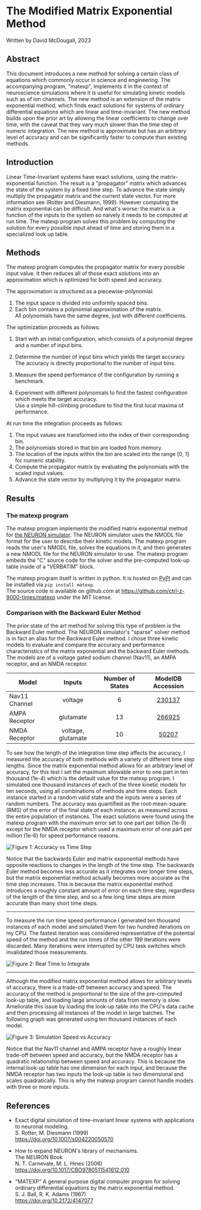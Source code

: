 # The Modified Matrix Exponential Method

Written by David McDougall, 2023


## Abstract

This document introduces a new method for solving a certain class of equations
which commonly occur in science and engineering. The accompanying
program, "matexp", implements it in the context of neuroscience simulations
where it is useful for simulating kinetic models such as of ion channels. The
new method is an extension of the matrix exponential method, which finds exact
solutions for systems of ordinary differential equations which are linear and
time-invariant. The new method builds upon the prior art by allowing the linear
coefficients to change over time, with the caveat that they vary much slower
than the time step of numeric integration. The new method is approximate but
has an arbitrary level of accuracy and can be significantly faster to compute
than existing methods.


## Introduction

Linear Time-Invariant systems have exact solutions, using the matrix-exponential
function. The result is a "propagator" matrix which advances the state of the
system by a fixed time step. To advance the state simply multiply the
propagator matrix and the current state vector. For more information see
(Rotter and Diesmann, 1999). However computing the matrix exponential can be
difficult. And what's worse: the matrix is a function of the inputs to the
system so naively it needs to be computed at run time. The matexp program
solves this problem by computing the solution for every possible input ahead of
time and storing them in a specialized look up table.


## Methods

The matexp program computes the propagator matrix for every possible input
value. It then reduces all of those exact solutions into an approximation which
is optimized for both speed and accuracy.

The approximation is structured as a piecewise-polynomial:
1. The input space is divided into uniformly spaced bins.
2. Each bin contains a polynomial approximation of the matrix.  
   All polynomials have the same degree, just with different coefficients.

The optimization proceeds as follows:

1. Start with an initial configuration, which consists of a polynomial degree
and a number of input bins.  

2. Determine the number of input bins which yields the target accuracy.  
   The accuracy is directly proportional to the number of input bins.

3. Measure the speed performance of the configuration by running a benchmark.

4. Experiment with different polynomials to find the fastest configuration which
meets the target accuracy.  
Use a simple hill-climbing procedure to find the first local maxima of
performance.

At run time the integration proceeds as follows:
1. The input values are transformed into the index of their corresponding bin.
2. The polynomials stored in that bin are loaded from memory.
3. The location of the inputs within the bin are scaled into the range [0, 1] for numeric stability.
4. Compute the propagator matrix by evaluating the polynomials with the scaled input values.
5. Advance the state vector by multiplying it by the propagator matrix.


## Results

### The matexp program

The matexp program implements the modified matrix exponential method for
[the NEURON simulator](https://www.neuron.yale.edu/neuron/).
The NEURON simulator uses the NMODL file format for the user
to describe their kinetic models. The matexp program reads the user's NMODL
file, solves the equations in it, and then generates a new NMODL file for the
NEURON simulator to use. The matexp program embeds the "C" source code for the
solver and the pre-computed look-up table inside of a "VERBATIM" block.

The matexp program itself is written in python.
It is hosted on [PyPI](https://pypi.org/project/matexp/)
and can be installed via `pip install matexp`.  
The source code is available on github.com at
<https://github.com/ctrl-z-9000-times/matexp>
under the MIT license.


### Comparison with the Backward Euler Method

The prior state of the art method for solving this type of problem is the
Backward Euler method. The NEURON simulator's "sparse" solver method is in fact
an alias for the Backward Euler method. I chose three kinetic models to
evaluate and compare the accuracy and performance characteristics of the matrix
exponential and the backward Euler methods. The models are of a voltage gated
sodium channel (Nav11), an AMPA receptor, and an NMDA receptor.

| Model         | Inputs | Number of States | ModelDB Accession |
|---------------|:------:|:----------------:|:-------------------:|
| Nav11 Channel | voltage            |  6 | [230137](http://modeldb.yale.edu/230137) |
| AMPA Receptor | glutamate          | 13 | [266925](http://modeldb.yale.edu/266925) |
| NMDA Receptor | voltage, glutamate | 10 | [50207](http://modeldb.yale.edu/50207) |

To see how the length of the integration time step affects the accuracy,
I measured the accuracy of both methods with a variety of different time step
lengths. Since the matrix exponential method allows for an arbitrary level of
accuracy, for this test I set the maximum allowable error to one part in ten
thousand (1e-4) which is the default value for the matexp program. I simulated
one thousand instances of each of the three kinetic models for ten seconds,
using all combinations of methods and time steps. Each instance started in a
random valid state and the inputs were a series of random numbers. The accuracy
was quantified as the root-mean-square (RMS) of the error of the final state of
each instance, as measured across the entire population of instances. The exact
solutions were found using the matexp program with the maximum error set to one
part per billion (1e-9) except for the NMDA receptor which used a maximum error
of one part per million (1e-6) for speed performance reasons.

![Figure 1: Accuracy vs Time Step](backward_euler/Accuracy_Comparison.png)

Notice that the backwards Euler and matrix exponential methods have opposite
reactions to changes in the length of the time step. The backwards Euler method
becomes less accurate as it integrates over longer time steps, but the matrix
exponential method actually becomes more accurate as the time step increases.
This is because the matrix exponential method introduces a roughly constant
amount of error on each time step, regardless of the length of the time step,
and so a few long time steps are more accurate than many short time steps.

---

To measure the run time speed performance I generated ten thousand instances of
each model and simulated them for two hundred iterations on my CPU. The fastest
iteration was considered representative of the potential speed of the method
and the run times of the other 199 iterations were discarded. Many iterations
were interrupted by CPU task switches which invalidated those measurements.

![Figure 2: Real Time to Integrate](backward_euler/Speed_Comparison.png)

---

Although the modified matrix exponential method allows for arbitrary levels of
accuracy, there is a trade-off between accuracy and speed. The accuracy of the
method is proportional to the size of the pre-computed look-up table, and
loading large amounts of data from memory is slow. Ameliorate this issue by
loading the look-up table into the CPU's data cache and then processing all
instances of the model in large batches. The following graph was generated
using ten thousand instances of each model.

![Figure 3: Simulation Speed vs Accuracy](backward_euler/Speed-Accuracy_Trade-off.png)

Notice that the Nav11 channel and AMPA receptor have a roughly linear trade-off
between speed and accuracy, but the NMDA receptor has a quadratic relationship
between speed and accuracy. This is because the internal look-up table has one
dimension for each input, and because the NMDA receptor has two inputs the
look-up table is two dimensional and scales quadratically. This is why the
matexp program cannot handle models with three or more inputs.


## References

* Exact digital simulation of time-invariant linear systems with applications
  to neuronal modeling.  
  S. Rotter, M. Diesmann (1999)  
  https://doi.org/10.1007/s004220050570

* How to expand NEURON's library of mechanisms.  
  The NEURON Book  
  N. T. Carnevale, M. L. Hines (2006)  
  https://doi.org/10.1017/CBO9780511541612.010

* "MATEXP" A general purpose digital computer program for solving ordinary
  differential equations by the matrix exponential method.  
  S. J. Ball, R. K. Adams (1967)  
  https://doi.org/10.2172/4147077

